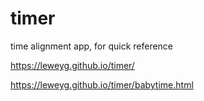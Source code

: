 # timer
time alignment app, for quick reference

https://leweyg.github.io/timer/

https://leweyg.github.io/timer/babytime.html 
